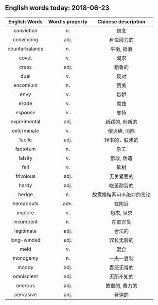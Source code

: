## English words today: 2018-06-23

| English Words | Word's property | Chinese description |
| :-----------: | :-------------: | :-----------------: |
| conviction | n.  | 信念 |
| convincing | adj. | 有说服力的 |
| counterbalance | n.  | 平衡, 抵消 |
| covet | v.  | 渴求 |
| crass | adj. | 粗鲁的 |
| duel | v. | 反对 |
| encomium | n. | 赞美 |
| envy | v. | 嫉妒 |
| erode | v. | 腐蚀 |
| espouse | v. | 支持 |
| experimental | adj. | 新颖的, 创新的 |
| exterminate | v. | 使灭绝, 消除 |
| facile | adj. | 轻率的，肤浅的 |
| factotum | n. | 杂工 |
| falsify | v. | 篡改, 伪造 |
| fell | v. | 砍树 |
| frivolous | adj. | 无关紧要的 |
| hardy | adj. | 吃苦耐劳的 |
| hedge | n. | 故意模棱两可不绝对的言论 |
| hereabouts | adv. | 在附近 |
| implore | v. | 恳求, 哀求 |
| incumbent | n. | 在职官员 |
| legitimate | adj. | 合法的 |
| long-winded | adj. | 冗长无聊的 |
| meld | v. | 混合 |
| monogamy | n. | 一夫一妻制 |
| moody | adj. | 喜怒无常的 |
| omniscient | adj. | 无所不知的 |
| onerous | adj. | 繁重的, 费力的 |
| pervasive | adj. | 普遍的 |
